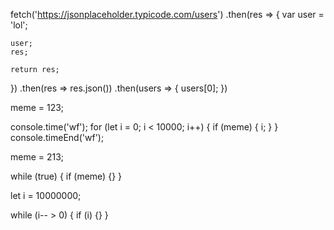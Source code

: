 




fetch('https://jsonplaceholder.typicode.com/users')
  .then(res => {
    var user = 'lol';

    user;
    res;

    return res;
  })
  .then(res => res.json())
  .then(users => {
    users[0];
  })



meme = 123;

console.time('wf');
for (let i = 0; i < 10000; i++) {
  if (meme) {
    i;
  }
}
console.timeEnd('wf');




meme = 213;

while (true) {
  if (meme) {}
}





let i = 10000000;

while (i-- > 0) {
  if (i) {}
}


